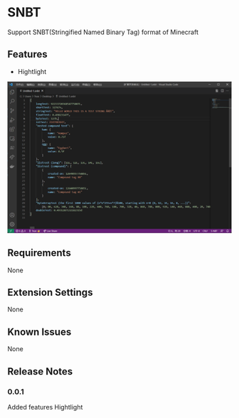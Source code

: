 # SNBT

Support SNBT(Stringified Named Binary Tag) format of Minecraft

## Features

* Hightlight

![Hightlight](images/hightlight.png)

## Requirements

None

## Extension Settings

None

## Known Issues

None

## Release Notes

### 0.0.1

Added features Hightlight
